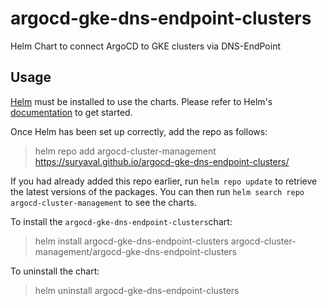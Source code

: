 # argocd-gke-dns-endpoint-clusters
Helm Chart to connect ArgoCD to GKE clusters via DNS-EndPoint

## Usage

[Helm](https://helm.sh) must be installed to use the charts.  Please refer to
Helm's [documentation](https://helm.sh/docs) to get started.

Once Helm has been set up correctly, add the repo as follows:

>  helm repo add argocd-cluster-management https://suryaval.github.io/argocd-gke-dns-endpoint-clusters/

If you had already added this repo earlier, run `helm repo update` to retrieve
the latest versions of the packages.  You can then run `helm search repo argocd-cluster-management` to see the charts.

To install the `argocd-gke-dns-endpoint-clusters`chart:

  >  helm install argocd-gke-dns-endpoint-clusters argocd-cluster-management/argocd-gke-dns-endpoint-clusters

To uninstall the chart:

  >  helm uninstall argocd-gke-dns-endpoint-clusters

